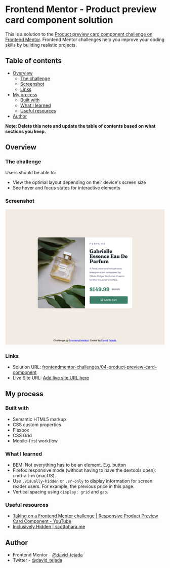 # Frontend Mentor - Product preview card component solution

This is a solution to the [Product preview card component challenge on Frontend Mentor](https://www.frontendmentor.io/challenges/product-preview-card-component-GO7UmttRfa). Frontend Mentor challenges help you improve your coding skills by building realistic projects.

## Table of contents

- [Overview](#overview)
  - [The challenge](#the-challenge)
  - [Screenshot](#screenshot)
  - [Links](#links)
- [My process](#my-process)
  - [Built with](#built-with)
  - [What I learned](#what-i-learned)
  - [Useful resources](#useful-resources)
- [Author](#author)

**Note: Delete this note and update the table of contents based on what sections you keep.**

## Overview

### The challenge

Users should be able to:

- View the optimal layout depending on their device's screen size
- See hover and focus states for interactive elements

### Screenshot

![Desktop](./screenshots/desktop.png)

### Links

- Solution URL: [frontendmentor-challenges/04-product-preview-card-component](https://github.com/david-tejada/04-product-preview-card-component)
- Live Site URL: [Add live site URL here](https://your-live-site-url.com)

## My process

### Built with

- Semantic HTML5 markup
- CSS custom properties
- Flexbox
- CSS Grid
- Mobile-first workflow

### What I learned

- BEM: Not everything has to be an element. E.g. button
- Firefox responsive mode (without having to have the devtools open): cmd-alt-m (macOS).
- Use `.visually-hidden` or `.sr-only` to display information for screen reader users. For example, the previous price in this page.
- Vertical spacing using `display: grid` and `gap`.

### Useful resources

- [Taking on a Frontend Mentor challenge | Responsive Product Preview Card Component - YouTube](https://www.youtube.com/watch?v=B2WL6KkqhLQ)
- [Inclusively Hidden | scottohara.me](https://www.scottohara.me/blog/2017/04/14/inclusively-hidden.html)

## Author

- Frontend Mentor - [@david-tejada](https://www.frontendmentor.io/profile/david-tejada)
- Twitter - [@david_tejada](https://www.twitter.com/david_tejada)
